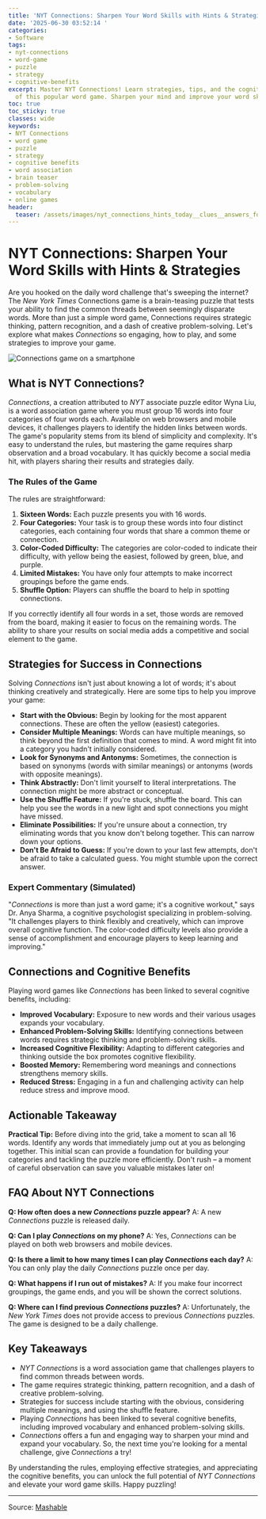 ```yaml
---
title: 'NYT Connections: Sharpen Your Word Skills with Hints & Strategies'
date: '2025-06-30 03:52:14 '
categories:
- Software
tags:
- nyt-connections
- word-game
- puzzle
- strategy
- cognitive-benefits
excerpt: Master NYT Connections! Learn strategies, tips, and the cognitive benefits
  of this popular word game. Sharpen your mind and improve your word skills today!
toc: true
toc_sticky: true
classes: wide
keywords:
- NYT Connections
- word game
- puzzle
- strategy
- cognitive benefits
- word association
- brain teaser
- problem-solving
- vocabulary
- online games
header:
  teaser: /assets/images/nyt_connections_hints_today__clues__answers_for_ju_20250630035213.jpg
---
```


# NYT Connections: Sharpen Your Word Skills with Hints & Strategies

Are you hooked on the daily word challenge that's sweeping the internet? The *New York Times* Connections game is a brain-teasing puzzle that tests your ability to find the common threads between seemingly disparate words. More than just a simple word game, Connections requires strategic thinking, pattern recognition, and a dash of creative problem-solving. Let's explore what makes *Connections* so engaging, how to play, and some strategies to improve your game.

![Connections game on a smartphone](https://helios-i.mashable.com/imagery/articles/05pqOM1a4Ko79WF7eY3FFHJ/hero-image.jpg)

## What is NYT Connections?

*Connections*, a creation attributed to *NYT* associate puzzle editor Wyna Liu, is a word association game where you must group 16 words into four categories of four words each. Available on web browsers and mobile devices, it challenges players to identify the hidden links between words. The game's popularity stems from its blend of simplicity and complexity. It's easy to understand the rules, but mastering the game requires sharp observation and a broad vocabulary. It has quickly become a social media hit, with players sharing their results and strategies daily.

### The Rules of the Game

The rules are straightforward:

1.  **Sixteen Words:** Each puzzle presents you with 16 words.
2.  **Four Categories:** Your task is to group these words into four distinct categories, each containing four words that share a common theme or connection.
3.  **Color-Coded Difficulty:** The categories are color-coded to indicate their difficulty, with yellow being the easiest, followed by green, blue, and purple.
4.  **Limited Mistakes:** You have only four attempts to make incorrect groupings before the game ends.
5.  **Shuffle Option:** Players can shuffle the board to help in spotting connections.

If you correctly identify all four words in a set, those words are removed from the board, making it easier to focus on the remaining words. The ability to share your results on social media adds a competitive and social element to the game.

## Strategies for Success in Connections

Solving *Connections* isn't just about knowing a lot of words; it's about thinking creatively and strategically. Here are some tips to help you improve your game:

*   **Start with the Obvious:** Begin by looking for the most apparent connections. These are often the yellow (easiest) categories.
*   **Consider Multiple Meanings:** Words can have multiple meanings, so think beyond the first definition that comes to mind. A word might fit into a category you hadn't initially considered.
*   **Look for Synonyms and Antonyms:** Sometimes, the connection is based on synonyms (words with similar meanings) or antonyms (words with opposite meanings).
*   **Think Abstractly:** Don't limit yourself to literal interpretations. The connection might be more abstract or conceptual.
*   **Use the Shuffle Feature:** If you're stuck, shuffle the board. This can help you see the words in a new light and spot connections you might have missed.
*   **Eliminate Possibilities:** If you're unsure about a connection, try eliminating words that you know don't belong together. This can narrow down your options.
*   **Don't Be Afraid to Guess:** If you're down to your last few attempts, don't be afraid to take a calculated guess. You might stumble upon the correct answer.

### Expert Commentary (Simulated)

"*Connections* is more than just a word game; it's a cognitive workout," says Dr. Anya Sharma, a cognitive psychologist specializing in problem-solving. "It challenges players to think flexibly and creatively, which can improve overall cognitive function. The color-coded difficulty levels also provide a sense of accomplishment and encourage players to keep learning and improving."

## Connections and Cognitive Benefits

Playing word games like *Connections* has been linked to several cognitive benefits, including:

*   **Improved Vocabulary:** Exposure to new words and their various usages expands your vocabulary.
*   **Enhanced Problem-Solving Skills:** Identifying connections between words requires strategic thinking and problem-solving skills.
*   **Increased Cognitive Flexibility:** Adapting to different categories and thinking outside the box promotes cognitive flexibility.
*   **Boosted Memory:** Remembering word meanings and connections strengthens memory skills.
*   **Reduced Stress:** Engaging in a fun and challenging activity can help reduce stress and improve mood.

## Actionable Takeaway

**Practical Tip:** Before diving into the grid, take a moment to scan all 16 words. Identify any words that immediately jump out at you as belonging together. This initial scan can provide a foundation for building your categories and tackling the puzzle more efficiently. Don't rush – a moment of careful observation can save you valuable mistakes later on!

## FAQ About NYT Connections

**Q: How often does a new *Connections* puzzle appear?**
A: A new *Connections* puzzle is released daily.

**Q: Can I play *Connections* on my phone?**
A: Yes, *Connections* can be played on both web browsers and mobile devices.

**Q: Is there a limit to how many times I can play *Connections* each day?**
A: You can only play the daily *Connections* puzzle once per day.

**Q: What happens if I run out of mistakes?**
A: If you make four incorrect groupings, the game ends, and you will be shown the correct solutions.

**Q: Where can I find previous *Connections* puzzles?**
A: Unfortunately, the *New York Times* does not provide access to previous *Connections* puzzles. The game is designed to be a daily challenge.

## Key Takeaways

*   *NYT Connections* is a word association game that challenges players to find common threads between words.
*   The game requires strategic thinking, pattern recognition, and a dash of creative problem-solving.
*   Strategies for success include starting with the obvious, considering multiple meanings, and using the shuffle feature.
*   Playing *Connections* has been linked to several cognitive benefits, including improved vocabulary and enhanced problem-solving skills.
*   *Connections* offers a fun and engaging way to sharpen your mind and expand your vocabulary. So, the next time you're looking for a mental challenge, give *Connections* a try!

By understanding the rules, employing effective strategies, and appreciating the cognitive benefits, you can unlock the full potential of *NYT Connections* and elevate your word game skills. Happy puzzling!

---

Source: [Mashable](https://mashable.com/article/nyt-connections-hint-answer-today-june-30-2025)